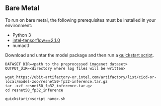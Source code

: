 <!--- 50. Bare Metal -->
## Bare Metal

To run on bare metal, the following prerequisites must be installed in your environment:
* Python 3
* [intel-tensorflow==2.1.0](https://pypi.org/project/intel-tensorflow/)
* numactl

Download and untar the model package and then run a [quickstart script](#quick-start-scripts).

```
DATASET_DIR=<path to the preprocessed imagenet dataset>
OUTPUT_DIR=<directory where log files will be written>

wget https://ubit-artifactory-or.intel.com/artifactory/list/cicd-or-local/model-zoo/resnet50-fp32-inference.tar.gz
tar -xzf resnet50_fp32_inference.tar.gz
cd resnet50_fp32_inference

quickstart/<script name>.sh
```

